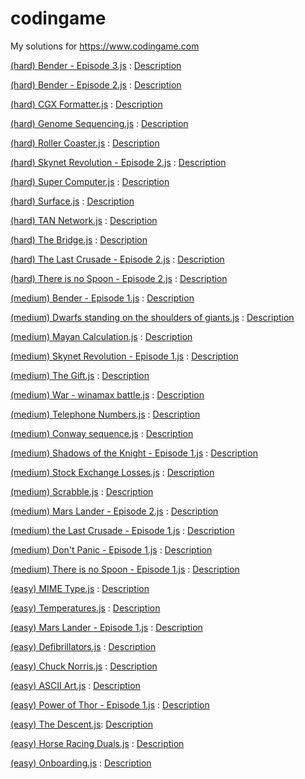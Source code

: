# codingame
My solutions for https://www.codingame.com

[(hard) Bender - Episode 3.js]((hard)%20Bender%20-%20Episode%203.js) : [Description](https://www.codingame.com/training/hard/bender-episode-3)

[(hard) Bender - Episode 2.js]((hard)%20Bender%20-%20Episode%202.js) : [Description](https://www.codingame.com/training/hard/bender-episode-2)

[(hard) CGX Formatter.js]((hard)%20CGX%20Formatter.js) : [Description](https://www.codingame.com/training/hard/cgx-formatter)

[(hard) Genome Sequencing.js]((hard)%20Genome%20Sequencing.js) : [Description](https://www.codingame.com/training/hard/genome-sequencing)

[(hard) Roller Coaster.js]((hard)%20Roller%20Coaster.js) : [Description](https://www.codingame.com/training/hard/roller-coaster)

[(hard) Skynet Revolution - Episode 2.js]((hard)%20Skynet%20Revolution%20-%20Episode%202.js) : [Description](https://www.codingame.com/training/hard/skynet-revolution-episode-2)

[(hard) Super Computer.js]((hard)%20Super%20Computer.js) : [Description](https://www.codingame.com/training/hard/super-computer)

[(hard) Surface.js]((hard)%20Surface.js) : [Description](https://www.codingame.com/training/hard/surface)

[(hard) TAN Network.js]((hard)%20TAN%20Network.js) : [Description](https://www.codingame.com/training/hard/tan-network)

[(hard) The Bridge.js]((hard)%20The%20Bridge.js) : [Description](https://www.codingame.com/training/hard/the-bridge-episode-2)

[(hard) The Last Crusade - Episode 2.js]((hard)%20The%20Last%20Crusade%20-%20Episode%202.js) : [Description](https://www.codingame.com/training/hard/the-last-crusade-episode-2)

[(hard) There is no Spoon - Episode 2.js]((hard)%20There%20is%20no%20Spoon%20-%20Episode%202.js) : [Description](https://www.codingame.com/training/hard/there-is-no-spoon-episode-2)

[(medium) Bender - Episode 1.js]((medium)%20Bender%20-%20Episode%201.js) : [Description](https://www.codingame.com/training/medium/bender-episode-1)

[(medium) Dwarfs standing on the shoulders of giants.js]((medium)%20Dwarfs%20standing%20on%20the%20shoulders%20of%20giants.js) : [Description](https://www.codingame.com/training/medium/dwarfs-standing-on-the-shoulders-of-giants)

[(medium) Mayan Calculation.js]((medium)%20Mayan%20Calculation.js) : [Description](https://www.codingame.com/training/medium/mayan-calculation)

[(medium) Skynet Revolution - Episode 1.js]((medium)%20Skynet%20Revolution%20-%20Episode%201.js) : [Description](https://www.codingame.com/training/medium/skynet-revolution-episode-1/)

[(medium) The Gift.js]((medium)%20The%20Gift.js) : [Description](https://www.codingame.com/training/medium/the-gift)

[(medium) War - winamax battle.js]((medium)%20War%20-%20winamax%20battle.js) : [Description](https://www.codingame.com/training/medium/winamax-battle)

[(medium) Telephone Numbers.js]((medium)%20Telephone%20Numbers.js) : [Description](https://www.codingame.com/training/medium/telephone-numbers)

[(medium) Conway sequence.js]((medium)%20%20Conway%20sequence.js) : [Description](https://www.codingame.com/training/medium/conway-sequence)

[(medium) Shadows of the Knight - Episode 1.js]((medium)%20Shadows%20of%20the%20Knight%20-%20Episode%201.js) : [Description](https://www.codingame.com/training/medium/shadows-of-the-knight-episode-1)

[(medium) Stock Exchange Losses.js]((medium)%20Stock%20Exchange%20Losses.js) : [Description](https://www.codingame.com/training/medium/stock-exchange-losses)

[(medium) Scrabble.js]((medium)%20Scrabble.js) : [Description](https://www.codingame.com/training/medium/scrabble)

[(medium) Mars Lander - Episode 2.js]((medium)%20Mars%20Lander%20-%20Episode%202.js) : [Description](https://www.codingame.com/training/medium/mars-lander-episode-2)

[(medium) the Last Crusade - Episode 1.js]((medium)%20the%20Last%20Crusade%20-%20Episode%201.js) : [Description](https://www.codingame.com/training/medium/the-last-crusade-episode-1)

[(medium) Don't Panic - Episode 1.js]((medium)%20Don't%20Panic%20-%20Episode%201.js) : [Description](https://www.codingame.com/training/medium/don't-panic-episode-1)

[(medium) There is no Spoon - Episode 1.js]((medium)%20There%20is%20no%20Spoon%20-%20Episode%201.js) : [Description](https://www.codingame.com/training/medium/there-is-no-spoon-episode-1)

[(easy) MIME Type.js]((easy)%20MIME%20Type.js) : [Description](https://www.codingame.com/training/easy/mime-type)

[(easy) Temperatures.js]((easy)%20Temperatures.js) : [Description](https://www.codingame.com/training/easy/temperatures)

[(easy) Mars Lander - Episode 1.js]((easy)%20Mars%20Lander%20-%20Episode%201.js) : [Description](https://www.codingame.com/training/easy/mars-lander-episode-1)

[(easy) Defibrillators.js]((easy)%20Defibrillators.js) : [Description](https://www.codingame.com/training/easy/defibrillators)

[(easy) Chuck Norris.js]((easy)%20Chuck%20Norris.js) : [Description](https://www.codingame.com/training/easy/chuck-norris)

[(easy) ASCII Art.js]((easy)%20ASCII%20Art.js) : [Description](https://www.codingame.com/training/easy/ascii-art)

[(easy) Power of Thor - Episode 1.js]((easy)%20Power%20of%20Thor%20-%20Episode%201.js) : [Description](https://www.codingame.com/training/easy/power-of-thor-episode-1)

[(easy) The Descent.js]((easy)%20The%20Descent.js): [Description](https://www.codingame.com/training/easy/the-descent)

[(easy) Horse Racing Duals.js]((easy)%20Horse%20Racing%20Duals.js) : [Description](https://www.codingame.com/training/easy/horse-racing-duals)

[(easy) Onboarding.js]((easy)%20Onboarding.js) : [Description](https://www.codingame.com/training/easy/onboarding)
